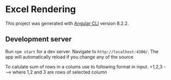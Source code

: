 # Excel Rendering

This project was generated with [Angular CLI](https://github.com/angular/angular-cli) version 8.2.2.

## Development server

Run `npm start` for a dev server. Navigate to `http://localhost:4300/`. The app will automatically reload if you change any of the source 

To calulate sum of rows in a colums use to following format in input.
  =1,2,3 ---> where 1,2 and 3 are rows of selected column

